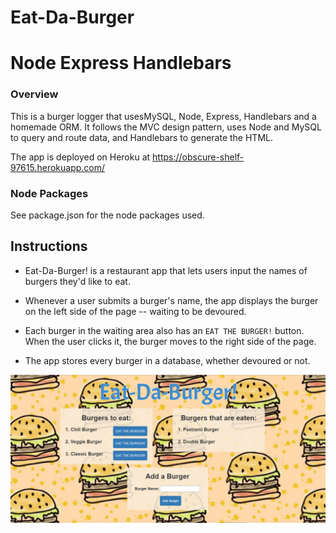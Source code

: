 # Eat-Da-Burger

# Node Express Handlebars

### Overview

This is  a burger logger that usesMySQL, Node, Express, Handlebars and a homemade ORM. It follows the MVC design pattern, uses Node and MySQL to query and route data, and Handlebars to generate the HTML.

The app is deployed on Heroku at https://obscure-shelf-97615.herokuapp.com/


### Node Packages
See package.json for the node packages used.

## Instructions

* Eat-Da-Burger! is a restaurant app that lets users input the names of burgers they'd like to eat.

* Whenever a user submits a burger's name, the app displays the burger on the left side of the page -- waiting to be devoured.

* Each burger in the waiting area also has an `EAT THE BURGER!` button. When the user clicks it, the burger moves to the right side of the page.

* The app stores every burger in a database, whether devoured or not.

![Eat-Da-Burger](public/assets/images/demo2.PNG)








